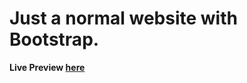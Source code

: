 # Just a normal website with Bootstrap.

**Live Preview [here](https://justaway1.github.io/BS-Watch-WebSite/)**

